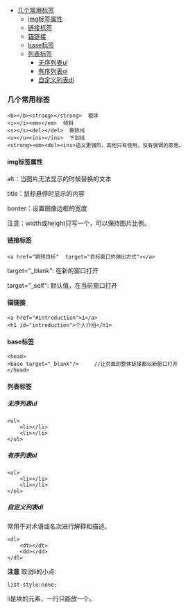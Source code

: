 - [几个常用标签](#几个常用标签)
	- [img标签属性](#img标签属性)
	- [链接标签](#链接标签)
	- [锚链接](#锚链接)
	- [base标签](#base标签)
	- [列表标签](#列表标签)
		- [无序列表ul](#无序列表ul)
		- [有序列表ol](#有序列表ol)
		- [自定义列表dl](#自定义列表dl)

### 几个常用标签
```
<b></b><strong></strong>  粗体
<i></i><em></em>  倾斜
<s></s><del></del>  删除线
<u></u><ins></ins>  下划线
<strong><em><del><ins>语义更强烈，其他只有使用，没有强调的意思。
```
#### img标签属性

alt：当图片无法显示的时候替换的文本

title：鼠标悬停时显示的内容

border：设置图像边框的宽度

注意：width或height只写一个，可以保持图片比例。

#### 链接标签
```
<a href="跳转目标"  target="目标窗口的弹出方式"></a>
```
target="\_blank": 在新的窗口打开

target="\_self": 默认值，在当前窗口打开

#### 锚链接
```
<a href="#introduction">1</a>
<h1 id="introduction">个人介绍</h1>
```
#### base标签
```
<head>
<base target="_blank"/>		//让页面的整体链接都以新窗口打开
</head>
```
#### 列表标签
##### 无序列表ul
```
<ul>
	<li></li>
	<li></li>
</ul>
```
##### 有序列表ol
```
<ol>
	<li></li>
	<li></li>
</ol>
```
##### 自定义列表dl
常用于对术语或名次进行解释和描述。
```
<dl>
	<dt></dt>
	<dd></dd>
</dl>
```
**注意**
取消li的小点:
```
list-style:none;  
```
li是块的元素，一行只能放一个。
